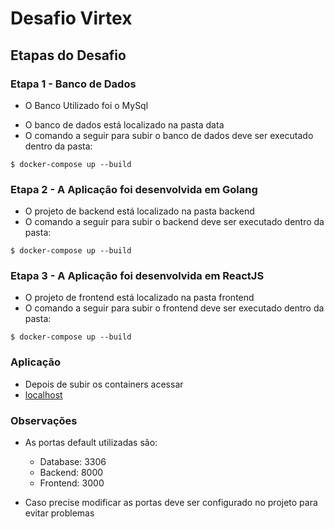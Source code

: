 # Desafio Virtex

## Etapas do Desafio

### Etapa 1 - Banco de Dados

- O Banco Utilizado foi o MySql

* O banco de dados está localizado na pasta data
* O comando a seguir para subir o banco de dados deve ser executado dentro da pasta:
```console
$ docker-compose up --build
```
### Etapa 2 - A Aplicação foi desenvolvida em Golang

* O projeto de backend está localizado na pasta backend
* O comando a seguir para subir o backend deve ser executado dentro da pasta:
```console
$ docker-compose up --build
```

### Etapa 3 - A Aplicação foi desenvolvida em ReactJS

* O projeto de frontend está localizado na pasta frontend
* O comando a seguir para subir o frontend deve ser executado dentro da pasta:
```console
$ docker-compose up --build
```

### Aplicação
* Depois de subir os containers acessar
* [localhost](http://localhost:3000)

### Observações
- As portas default utilizadas são:
  - Database: 3306
  - Backend: 8000
  - Frontend: 3000

- Caso precise modificar as portas deve ser configurado no projeto para evitar problemas
